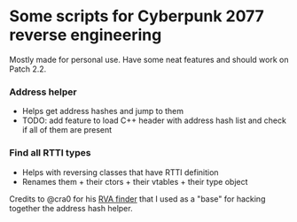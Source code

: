# Some scripts for Cyberpunk 2077 reverse engineering

Mostly made for personal use. Have some neat features and should work on Patch 2.2.

### Address helper

- Helps get address hashes and jump to them
- TODO: add feature to load C++ header with address hash list and check if all of them are present

### Find all RTTI types

- Helps with reversing classes that have RTTI definition 
- Renames them + their ctors + their vtables + their type object

Credits to @cra0 for his [RVA finder](https://github.com/cra0/ida-scripts) that I used as a "base" for hacking together the address hash helper.